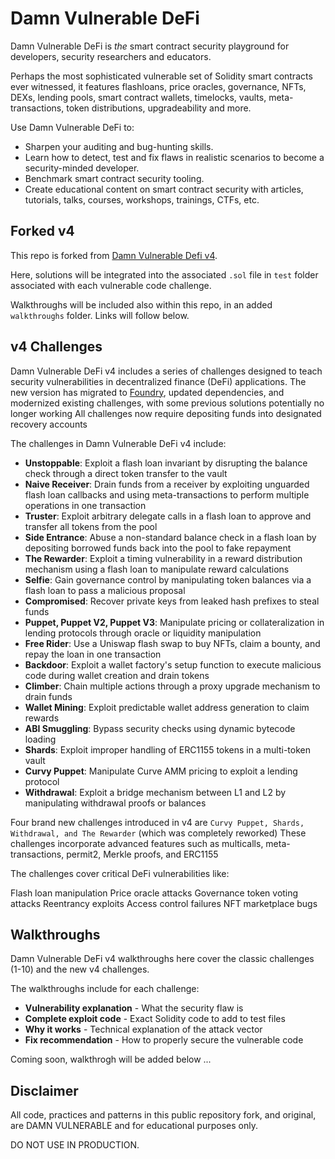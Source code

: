 # Damn Vulnerable DeFi

Damn Vulnerable DeFi is _the_ smart contract security playground for developers, security researchers and educators.

Perhaps the most sophisticated vulnerable set of Solidity smart contracts ever witnessed, it features flashloans, price oracles, governance, NFTs, DEXs, lending pools, smart contract wallets, timelocks, vaults, meta-transactions, token distributions, upgradeability and more.

Use Damn Vulnerable DeFi to:

- Sharpen your auditing and bug-hunting skills.
- Learn how to detect, test and fix flaws in realistic scenarios to become a security-minded developer.
- Benchmark smart contract security tooling.
- Create educational content on smart contract security with articles, tutorials, talks, courses, workshops, trainings, CTFs, etc. 

## Forked v4

This repo is forked from [Damn Vulnerable Defi v4](https://github.com/theredguild/damn-vulnerable-defi).

Here, solutions will be integrated into the associated `.sol` file in `test` folder associated with each vulnerable code challenge.

Walkthroughs will be included also within this repo, in an added `walkthroughs` folder. Links will follow below.

## v4 Challenges

Damn Vulnerable DeFi v4 includes a series of challenges designed to teach security vulnerabilities in decentralized finance (DeFi) applications. The new version has migrated to [Foundry](https://getfoundry.sh), updated dependencies, and modernized existing challenges, with some previous solutions potentially no longer working All challenges now require depositing funds into designated recovery accounts

The challenges in Damn Vulnerable DeFi v4 include:

- **Unstoppable**: Exploit a flash loan invariant by disrupting the balance check through a direct token transfer to the vault
- **Naive Receiver**: Drain funds from a receiver by exploiting unguarded flash loan callbacks and using meta-transactions to perform multiple operations in one transaction
- **Truster**: Exploit arbitrary delegate calls in a flash loan to approve and transfer all tokens from the pool
- **Side Entrance**: Abuse a non-standard balance check in a flash loan by depositing borrowed funds back into the pool to fake repayment
- **The Rewarder**: Exploit a timing vulnerability in a reward distribution mechanism using a flash loan to manipulate reward calculations
- **Selfie**: Gain governance control by manipulating token balances via a flash loan to pass a malicious proposal
- **Compromised**: Recover private keys from leaked hash prefixes to steal funds
- **Puppet, Puppet V2, Puppet V3**: Manipulate pricing or collateralization in lending protocols through oracle or liquidity manipulation
- **Free Rider**: Use a Uniswap flash swap to buy NFTs, claim a bounty, and repay the loan in one transaction
- **Backdoor**: Exploit a wallet factory's setup function to execute malicious code during wallet creation and drain tokens
- **Climber**: Chain multiple actions through a proxy upgrade mechanism to drain funds
- **Wallet Mining**: Exploit predictable wallet address generation to claim rewards
- **ABI Smuggling**: Bypass security checks using dynamic bytecode loading
- **Shards**: Exploit improper handling of ERC1155 tokens in a multi-token vault
- **Curvy Puppet**: Manipulate Curve AMM pricing to exploit a lending protocol
- **Withdrawal**: Exploit a bridge mechanism between L1 and L2 by manipulating withdrawal proofs or balances

Four brand new challenges introduced in v4 are `Curvy Puppet, Shards, Withdrawal, and The Rewarder` (which was completely reworked) These challenges incorporate advanced features such as multicalls, meta-transactions, permit2, Merkle proofs, and ERC1155

The challenges cover critical DeFi vulnerabilities like:

Flash loan manipulation
Price oracle attacks
Governance token voting attacks
Reentrancy exploits
Access control failures
NFT marketplace bugs 


## Walkthroughs

Damn Vulnerable DeFi v4 walkthroughs here cover the classic challenges (1-10) and the new v4 challenges. 

The walkthroughs include for each challenge:

- **Vulnerability explanation** - What the security flaw is
- **Complete exploit code** - Exact Solidity code to add to test files
- **Why it works** - Technical explanation of the attack vector
- **Fix recommendation** - How to properly secure the vulnerable code

Coming soon, walkthrogh will be added below ...


## Disclaimer

All code, practices and patterns in this public repository fork, and original, are DAMN VULNERABLE and for educational purposes only. 

DO NOT USE IN PRODUCTION. 
